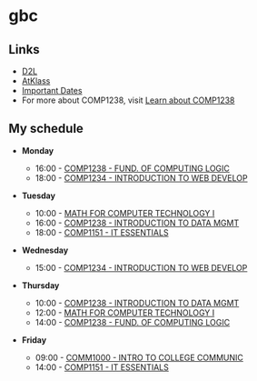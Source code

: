 # gbc
## Links
- [D2L](https://learn.georgebrown.ca)
- [AtKlass](https://app.atklass.com)
- [Important Dates](https://www.georgebrown.ca/current-students/important-dates?term=27246&category=131)
- For more about COMP1238, visit [Learn about COMP1238](comp1238.md)
## My schedule

 * **Monday**  
   * 16:00 - [COMP1238 - FUND. OF COMPUTING LOGIC](https://learn.georgebrown.ca/d2l/home/337951)   
   * 18:00 - [COMP1234 - INTRODUCTION TO WEB DEVELOP](https://learn.georgebrown.ca/d2l/home/342901)  
  
* **Tuesday**  
  * 10:00 - [MATH FOR COMPUTER TECHNOLOGY I](https://learn.georgebrown.ca/d2l/home/325357)  
  * 16:00 - [COMP1238 - INTRODUCTION TO DATA MGMT](https://learn.georgebrown.ca/d2l/home/334969)  
  * 18:00 - [COMP1151 - IT ESSENTIALS](https://learn.georgebrown.ca/d2l/home/335101)
    
* **Wednesday**  
  * 15:00 - [COMP1234 - INTRODUCTION TO WEB DEVELOP](https://learn.georgebrown.ca/d2l/home/342901)  
       
* **Thursday**  
  * 10:00 - [COMP1238 - INTRODUCTION TO DATA MGMT](https://learn.georgebrown.ca/d2l/home/334969) 
  * 12:00 - [MATH FOR COMPUTER TECHNOLOGY I](https://learn.georgebrown.ca/d2l/home/325357)  
  * 14:00 - [COMP1238 - FUND. OF COMPUTING LOGIC](https://learn.georgebrown.ca/d2l/home/337951)

* **Friday**  
  * 09:00 - [COMM1000 - INTRO TO COLLEGE COMMUNIC](https://learn.georgebrown.ca/d2l/home/316233)   
  * 14:00 - [COMP1151 - IT ESSENTIALS](https://learn.georgebrown.ca/d2l/home/335101)
